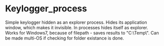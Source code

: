 # Keylogger_process
Simple keylogger hidden as an explorer process. Hides its application window, which makes it invisible. In processes hides itself as explorer.
Works for Windows7, because of filepath - saves results to "C:\\Temp\\". Can be made multi-OS if checking for folder existance is done.
